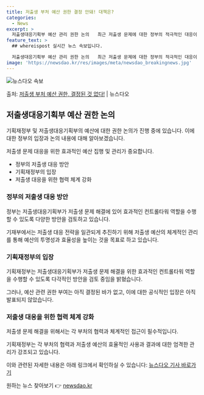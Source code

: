 ```yaml
---
title: 저출생 부처 예산 권한 결정 안돼! 대책은?
categories:
  - News
excerpt: >
  저출생대응기획부 예산 관리 권한 논의   최근 저출생 문제에 대한 정부의 적극적인 대응이 필요하다는 의견이 …
feature_text: >
  ## whereispost 실시간 뉴스 속보입니다.

  저출생대응기획부 예산 관리 권한 논의   최근 저출생 문제에 대한 정부의 적극적인 대응이 필요하다는 의견이 …
image: 'https://newsdao.kr/res/images/meta/newsdao_breakingnews.jpg'
---
```


![뉴스다오 속보](https://newsdao.kr/res/images/meta/newsdao_breakingnews.jpg)

<p>출처: <a href="https://newsdao.kr/4137" rel="dofollow">저출생 부처 예산 권한, 결정된 것 없다!</a> | 뉴스다오</p>

<h2 data-ke-size="size26">저출생대응기획부 예산 권한 논의</h2>
기획재정부 및 저출생대응기획부의 예산에 대한 권한 논의가 진행 중에 있습니다. 이에 대한 정부의 입장과 논의 내용에 대해 알아보겠습니다.

<p data-ke-size="size16">저출생 문제 대응을 위한 효과적인 예산 집행 및 관리가 중요합니다.</p>

<ul>
  <li>정부의 저출생 대응 방안</li>
  <li>기획재정부의 입장</li>
  <li>저출생 대응을 위한 협력 체계 강화</li>
</ul>

<h3>정부의 저출생 대응 방안</h3>
<p data-ke-size="size16">정부는 저출생대응기획부가 저출생 문제 해결에 있어 효과적인 컨트롤타워 역할을 수행할 수 있도록 다양한 방안을 검토하고 있습니다.</p>
기재부에서는 저출생 대응 전략을 일관되게 추진하기 위해 저출생 예산의 체계적인 관리를 통해 예산의 투명성과 효율성을 높이는 것을 목표로 하고 있습니다.

<h3>기획재정부의 입장</h3>
<p data-ke-size="size16">기획재정부는 저출생대응기획부가 저출생 문제 해결을 위한 효과적인 컨트롤타워 역할을 수행할 수 있도록 다각적인 방안을 검토 중임을 밝혔습니다.</p>
그러나, 예산 관련 권한 부여는 아직 결정된 바가 없고, 이에 대한 공식적인 입장은 아직 발표되지 않았습니다.

<h3>저출생 대응을 위한 협력 체계 강화</h3>
<p data-ke-size="size16">저출생 문제 해결을 위해서는 각 부처의 협력과 체계적인 접근이 필수적입니다.</p>
기획재정부는 각 부처의 협력과 저출생 예산의 효율적인 사용과 결과에 대한 엄격한 관리가 강조되고 있습니다.

이와 관련된 자세한 내용은 아래 링크에서 확인하실 수 있습니다:
[뉴스다오 기사 바로가기](https://newsdao.kr/4137) 

원하는 뉴스 찾아보기 👉 <a href="https://newsdao.kr" rel="dofollow">newsdao.kr</a>


